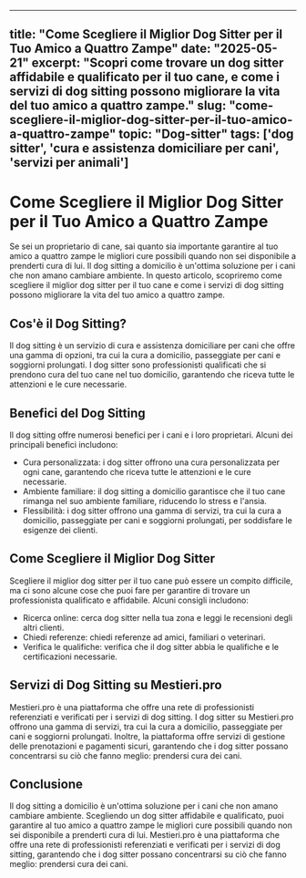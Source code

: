 
---
title: "Come Scegliere il Miglior Dog Sitter per il Tuo Amico a Quattro Zampe"
date: "2025-05-21"
excerpt: "Scopri come trovare un dog sitter affidabile e qualificato per il tuo cane, e come i servizi di dog sitting possono migliorare la vita del tuo amico a quattro zampe."
slug: "come-scegliere-il-miglior-dog-sitter-per-il-tuo-amico-a-quattro-zampe"
topic: "Dog-sitter"
tags: ['dog sitter', 'cura e assistenza domiciliare per cani', 'servizi per animali']
---

# Come Scegliere il Miglior Dog Sitter per il Tuo Amico a Quattro Zampe

Se sei un proprietario di cane, sai quanto sia importante garantire al tuo amico a quattro zampe le migliori cure possibili quando non sei disponibile a prenderti cura di lui. Il dog sitting a domicilio è un'ottima soluzione per i cani che non amano cambiare ambiente. In questo articolo, scopriremo come scegliere il miglior dog sitter per il tuo cane e come i servizi di dog sitting possono migliorare la vita del tuo amico a quattro zampe.

## Cos'è il Dog Sitting?

Il dog sitting è un servizio di cura e assistenza domiciliare per cani che offre una gamma di opzioni, tra cui la cura a domicilio, passeggiate per cani e soggiorni prolungati. I dog sitter sono professionisti qualificati che si prendono cura del tuo cane nel tuo domicilio, garantendo che riceva tutte le attenzioni e le cure necessarie.

## Benefici del Dog Sitting

Il dog sitting offre numerosi benefici per i cani e i loro proprietari. Alcuni dei principali benefici includono:

*   Cura personalizzata: i dog sitter offrono una cura personalizzata per ogni cane, garantendo che riceva tutte le attenzioni e le cure necessarie.
*   Ambiente familiare: il dog sitting a domicilio garantisce che il tuo cane rimanga nel suo ambiente familiare, riducendo lo stress e l'ansia.
*   Flessibilità: i dog sitter offrono una gamma di servizi, tra cui la cura a domicilio, passeggiate per cani e soggiorni prolungati, per soddisfare le esigenze dei clienti.

## Come Scegliere il Miglior Dog Sitter

Scegliere il miglior dog sitter per il tuo cane può essere un compito difficile, ma ci sono alcune cose che puoi fare per garantire di trovare un professionista qualificato e affidabile. Alcuni consigli includono:

*   Ricerca online: cerca dog sitter nella tua zona e leggi le recensioni degli altri clienti.
*   Chiedi referenze: chiedi referenze ad amici, familiari o veterinari.
*   Verifica le qualifiche: verifica che il dog sitter abbia le qualifiche e le certificazioni necessarie.

## Servizi di Dog Sitting su Mestieri.pro

Mestieri.pro è una piattaforma che offre una rete di professionisti referenziati e verificati per i servizi di dog sitting. I dog sitter su Mestieri.pro offrono una gamma di servizi, tra cui la cura a domicilio, passeggiate per cani e soggiorni prolungati. Inoltre, la piattaforma offre servizi di gestione delle prenotazioni e pagamenti sicuri, garantendo che i dog sitter possano concentrarsi su ciò che fanno meglio: prendersi cura dei cani.

## Conclusione

Il dog sitting a domicilio è un'ottima soluzione per i cani che non amano cambiare ambiente. Scegliendo un dog sitter affidabile e qualificato, puoi garantire al tuo amico a quattro zampe le migliori cure possibili quando non sei disponibile a prenderti cura di lui. Mestieri.pro è una piattaforma che offre una rete di professionisti referenziati e verificati per i servizi di dog sitting, garantendo che i dog sitter possano concentrarsi su ciò che fanno meglio: prendersi cura dei cani.
